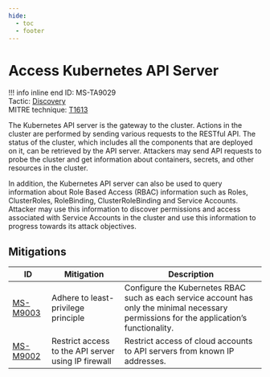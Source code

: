 ```yaml
---
hide:
  - toc
  - footer
---
```


# Access Kubernetes API Server

!!! info inline end
    ID: MS-TA9029<br>
    Tactic: [Discovery](../tactics/Discovery/index.md) <br>
    MITRE technique: [T1613](https://attack.mitre.org/techniques/T1613/)

The Kubernetes API server is the gateway to the cluster. Actions in the cluster are performed by sending various requests to the RESTful API. The status of the cluster, which includes all the components that are deployed on it, can be retrieved by the API server. Attackers may send API requests to probe the cluster and get information about containers, secrets, and other resources in the cluster.

In addition, the Kubernetes API server can also be used to query information about Role Based Access (RBAC) information such as Roles, ClusterRoles, RoleBinding, ClusterRoleBinding and Service Accounts. Attacker may use this information to discover permissions and access associated with Service Accounts in the cluster and use this information to progress towards its attack objectives.

## Mitigations

|ID|Mitigation|Description|
|--|----------|-----------|
|[MS-M9003](../mitigations/MS-M9003%20Adhere%20to%20least-privilege%20principle.md)|Adhere to least-privilege principle|Configure the Kubernetes RBAC such as each service account has only the minimal necessary permissions for the application’s functionality.|
|[MS-M9002](../mitigations/MS-M9002%20Restrict%20access%20to%20the%20API%20server%20using%20IP%20firewall.md)|Restrict access to the API server using IP firewall|Restrict access of cloud accounts to API servers from known IP addresses.|
